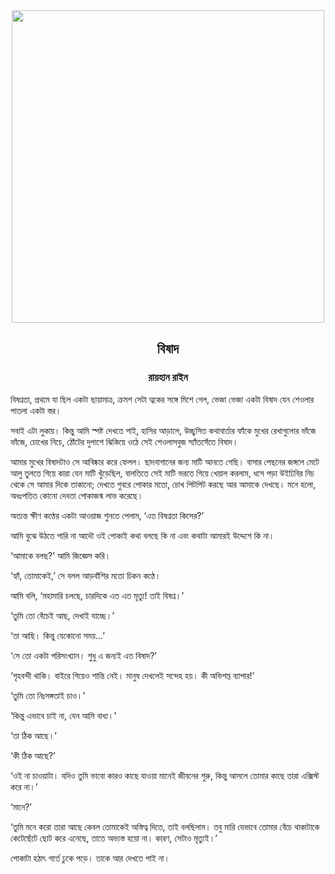 <div align=center> <img align=center src='../images/prothomalo/বিষাদ@রায়হান-রাইন' width=500px >

<h2 align=center>বিষাদ</h4><h3 align=center>রায়হান রাইন</h3></div>

বিষণ্নতা, প্রথমে যা ছিল একটা ছায়ামাত্র, ক্রমশ সেটা ত্বকের সঙ্গে মিশে গেল, ভেজা ভেজা একটা বিষাদ যেন শেওলার পাতলা একটা স্তর।

সবাই এটা লুকায়। কিন্তু আমি স্পষ্ট দেখতে পাই, হাসির আড়ালে, উচ্ছ্বসিত কথাবার্তার ফাঁকে মুখের রেখাগুলোর ভাঁজে ভাঁজে, চোখের নিচে, ঠোঁটের দুপাশে ঝিকিয়ে ওঠে সেই শেওলাসবুজ স্যাঁতসেঁতে বিষাদ।

আমার মুখের বিষাদটাও সে আবিষ্কার করে ফেলল। ছাদবাগানের জন্য মাটি আনতে গেছি। বাসার পেছনের জঙ্গলে মেটে আলু তুলতে গিয়ে কারা যেন মাটি খুঁড়েছিল, বালতিতে সেই মাটি ভরতে গিয়ে খেয়াল করলাম, ধসে পড়া উইঢিবির নিচ থেকে সে আমার দিকে তাকানো; দেখতে গুবরে পোকার মতো, চোখ পিটপিট করছে আর আমাকে দেখছে। মনে হলো, অধঃপতিত কোনো দেবতা পোকাজন্ম লাভ করেছে।

অত্যন্ত ক্ষীণ কণ্ঠের একটা আওয়াজ শুনতে পেলাম, ‘এত বিষণ্নতা কিসের?’

আমি বুঝে উঠতে পারি না আদৌ ওই পোকাই কথা বলছে কি না এবং কথাটা আমারই উদ্দেশে কি না।

‘আমাকে বলছ?’ আমি জিজ্ঞেস করি।

‘হ্যাঁ, তোমাকেই,’ সে বলল আড়বাঁশির মতো চিকন কণ্ঠে।

আমি বলি, ‘মহামারি চলছে, চারদিকে এত এত মৃত্যু! তাই বিষণ্ন।’

‘তুমি তো বেঁচেই আছ, দেখাই যাচ্ছে।’

‘তা আছি। কিন্তু যেকোনো সময়...’

‘সে তো একটা পরিসংখ্যান। শুধু এ জন্যই এত বিষাদ?’

‘গৃহবন্দী থাকি। বাইরে গিয়েও শান্তি নেই। মানুষ দেখলেই সন্দেহ হয়। কী অভিশপ্ত ব্যাপার!’

‘তুমি তো নিঃসঙ্গতাই চাও।’

‘কিন্তু এভাবে চাই না, যেন আমি বাধ্য।’

‘তা ঠিক আছে।’

‘কী ঠিক আছে?’

‘ওই না চাওয়াটা। যদিও তুমি ভাবো কারও কাছে যাওয়া মানেই জীবনের শুরু, কিন্তু আসলে তোমার কাছে তারা এক্সিস্ট করে না।’

‘মানে?’

‘তুমি মনে করো তারা আছে কেবল তোমাকেই অস্তিত্ব দিতে, তাই বলছিলাম। তবু মারি যেভাবে তোমার বেঁচে থাকাটাকে কেটেছেঁটে ছোট করে এনেছে, তাতে অভ্যস্ত হয়ো না। কারণ, সেটাও মৃত্যুই।’

পোকাটা হঠাৎ গর্তে ঢুকে পড়ে। তাকে আর দেখতে পাই না।

